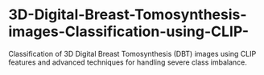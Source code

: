 # 3D-Digital-Breast-Tomosynthesis-images-Classification-using-CLIP-
Classification of 3D Digital Breast Tomosynthesis (DBT) images using CLIP features and advanced techniques for handling severe class imbalance.
